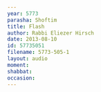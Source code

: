 ```yaml
---
year: 5773
parasha: Shoftim
title: Flash
author: Rabbi Eliezer Hirsch
date: 2013-08-10
id: 57735051
filename: 5773-505-1
layout: audio
moment: 
shabbat: 
occasion: 
---
```

